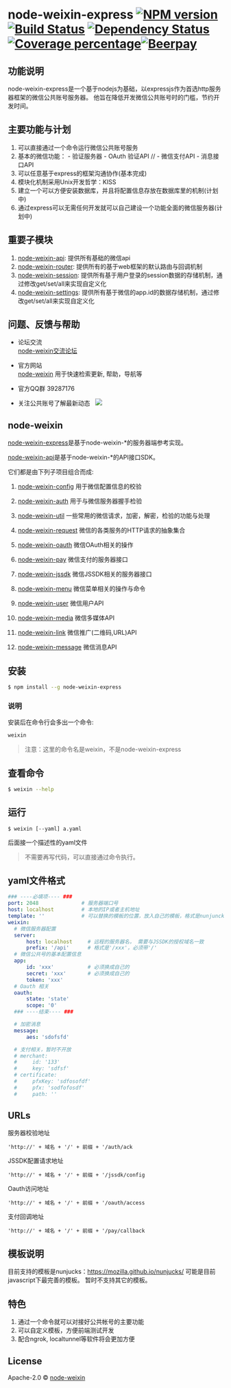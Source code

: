 # node-weixin-express [![NPM version][npm-image]][npm-url] [![Build Status][travis-image]][travis-url] [![Dependency Status][daviddm-image]][daviddm-url] [![Coverage percentage][coveralls-image]][coveralls-url][![Beerpay](https://beerpay.io/node-weixin/node-weixin-express/badge.svg?style=flat-square)](https://beerpay.io/node-weixin/node-weixin-express)


## 功能说明
  node-weixin-express是一个基于nodejs为基础，以expressjs作为首选http服务器框架的微信公共账号服务器。
  他旨在降低开发微信公共账号时的门槛，节约开发时间。
  

## 主要功能与计划

  1. 可以直接通过一个命令运行微信公共账号服务
  2. 基本的微信功能：
    - 验证服务器
    - OAuth 验证API
    // - 微信支付API
    - 消息接口API
  3. 可以任意基于express的框架沟通协作(基本完成)
  4. 模块化机制采用Unix开发哲学：KISS
  5. 建立一个可以方便安装数据库，并且将配置信息存放在数据库里的机制(计划中)
  6. 通过express可以无需任何开发就可以自己建设一个功能全面的微信服务器(计划中)
  

## 重要子模块
  1. [node-weixin-api](https://github.com/node-weixin/node-weixin-api):
    提供所有基础的微信api
  2. [node-weixin-router](https://github.com/node-weixin/node-weixin-router):
    提供所有的基于web框架的默认路由与回调机制
  3. [node-weixin-session](https://github.com/node-weixin/node-weixin-session):
    提供所有基于用户登录的session数据的存储机制，通过修改get/set/all来实现自定义化
  4. [node-weixin-settings](https://github.com/node-weixin/node-weixin-settings):
    提供所有基于微信的app.id的数据存储机制，通过修改get/set/all来实现自定义化


## 问题、反馈与帮助

- 论坛交流  
  [node-weixin交流论坛](http://forum.node-weixin.com/)

- 官方网站  
  [node-weixin](http://www.node-weixin.com/) 用于快速检索更新, 帮助，导航等
  
- 官方QQ群
  39287176
  
- 关注公共账号了解最新动态  
  ![](http://res.cloudinary.com/dawjytvkn/image/upload/v1464858605/qrcode_for_gh_6f66da401fef_430_b1rr96.jpg)



## node-weixin

 [node-weixin-express](https://github.com/node-weixin/node-weixin-express)是基于node-weixin-*的服务器端参考实现。

 [node-weixin-api](https://github.com/node-weixin/node-weixin-api)是基于node-weixin-*的API接口SDK。

 它们都是由下列子项目组合而成:

 1. [node-weixin-config](https://github.com/node-weixin/node-weixin-config)
    用于微信配置信息的校验

 2. [node-weixin-auth](https://github.com/node-weixin/node-weixin-auth)
    用于与微信服务器握手检验

 3. [node-weixin-util](https://github.com/node-weixin/node-weixin-util)
    一些常用的微信请求，加密，解密，检验的功能与处理

 4. [node-weixin-request](https://github.com/node-weixin/node-weixin-request)
    微信的各类服务的HTTP请求的抽象集合

 5. [node-weixin-oauth](https://github.com/node-weixin/node-weixin-oauth)
    微信OAuth相关的操作

 6. [node-weixin-pay](https://github.com/node-weixin/node-weixin-pay)
    微信支付的服务器接口

 7. [node-weixin-jssdk](https://github.com/node-weixin/node-weixin-jssdk)
    微信JSSDK相关的服务器接口

 8. [node-weixin-menu](https://github.com/node-weixin/node-weixin-menu)
    微信菜单相关的操作与命令
    
 9. [node-weixin-user](https://github.com/node-weixin/node-weixin-user)
    微信用户API
    
10. [node-weixin-media](https://github.com/node-weixin/node-weixin-media)
    微信多媒体API

11. [node-weixin-link](https://github.com/node-weixin/node-weixin-link)
    微信推广(二维码,URL)API
 
12. [node-weixin-message](https://github.com/node-weixin/node-weixin-message)
    微信消息API

## 安装

```sh
$ npm install --g node-weixin-express
```

### 说明

安装后在命令行会多出一个命令:

```sh
weixin
```

> 注意：这里的命令名是weixin，不是node-weixin-express

## 查看命令

```sh
$ weixin --help
```

## 运行

```
$ weixin [--yaml] a.yaml
```
后面接一个描述性的yaml文件

> 不需要再写代码，可以直接通过命令执行。

## yaml文件格式

```yaml
### ----必填项---- ###
port: 2048              # 服务器端口号
host: localhost         # 本地的IP或者主机地址
template: ''            # 可以替换的模板的位置，放入自己的模板，格式是nunjunck
weixin:
  # 微信服务器配置
  server:
      host: localhost     # 远程的服务器名， 需要与JSSDK的授权域名一致
      prefix: '/api'      # 格式是'/xxx'，必须带'/'
  # 微信公共号的基本配置信息
  app:
      id: 'xxx'           # 必须换成自己的
      secret: 'xxx'       # 必须换成自己的
      token: 'xxx'
  # Oauth 相关
  oauth:
      state: 'state'
      scope: '0'
  ### ----结束---- ###

  # 加密消息
  message:           
      aes: 'sdofsfd'

  # 支付相关，暂时不开放
  # merchant:
  #     id: '133'
  #     key: 'sdfsf'
  # certificate:
  #     pfxKey: 'sdfosofdf'
  #     pfx: 'sodfofosdf'
  #     path: ''
```


## URLs

服务器校验地址
```
'http://' + 域名 + '/' + 前缀 + '/auth/ack
```
JSSDK配置请求地址
```
'http://' + 域名 + '/' + 前缀 + '/jssdk/config
```
Oauth访问地址
```
'http://' + 域名 + '/' + 前缀 + '/oauth/access
```
支付回调地址
```
'http://' + 域名 + '/' + 前缀 + '/pay/callback
```

## 模板说明

目前支持的模板是nunjucks：https://mozilla.github.io/nunjucks/
可能是目前javascript下最完善的模板。
暂时不支持其它的模板。


## 特色

1. 通过一个命令就可以对接好公共帐号的主要功能
2. 可以自定义模板，方便前端测试开发
3. 配合ngrok, localtunnel等软件将会更加方便

## License

Apache-2.0 © [node-weixin](www.node-weixin.com)

[npm-image]: https://badge.fury.io/js/node-weixin-express.svg
[npm-url]: https://npmjs.org/package/node-weixin-express
[travis-image]: https://travis-ci.org/node-weixin/node-weixin-express.svg?branch=master
[travis-url]: https://travis-ci.org/node-weixin/node-weixin-express
[daviddm-image]: https://david-dm.org/node-weixin/node-weixin-express.svg?theme=shields.io
[daviddm-url]: https://david-dm.org/node-weixin/node-weixin-express
[coveralls-image]: https://coveralls.io/repos/node-weixin/node-weixin-express/badge.svg
[coveralls-url]: https://coveralls.io/r/node-weixin/node-weixin-express
